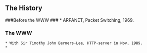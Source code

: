 ## The History ##
###Before the WWW ###
    * ARPANET, Packet Switching, 1969.

### The WWW ###
    * With Sir Timothy John Berners-Lee, HTTP-server in Nov, 1989.
    * 
